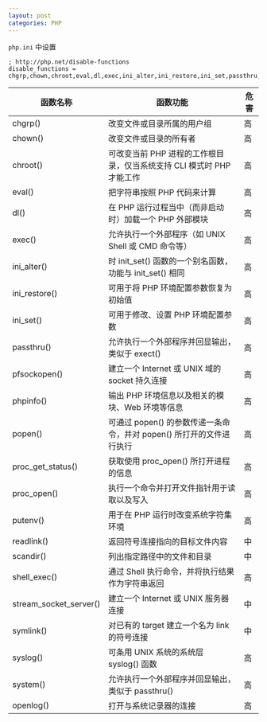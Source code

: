 ```yaml
---
layout: post
categories: PHP
---
```


`php.ini` 中设置

```
; http://php.net/disable-functions
disable_functions = chgrp,chown,chroot,eval,dl,exec,ini_alter,ini_restore,ini_set,passthru,pfsockopen,phpinfo,popen,proc_get_status,proc_open,putenv,readlink,scandir,shell_exec,stream_socket_server,symlink,syslog,system,openlog,fsocket,fsockopen
```

| 函数名称 | 函数功能 | 危害 |
| -- | -- | -- |
| chgrp() | 改变文件或目录所属的用户组 | 高 |
| chown() | 改变文件或目录的所有者 | 高 |
| chroot() | 可改变当前 PHP 进程的工作根目录，仅当系统支持 CLI 模式时 PHP 才能工作 | 高 |
| eval() | 把字符串按照 PHP 代码来计算 | 高 |
| dl() | 在 PHP 运行过程当中（而非启动时）加载一个 PHP 外部模块 | 高 |
| exec() | 允许执行一个外部程序（如 UNIX Shell 或 CMD 命令等） | 高 |
| ini_alter() | 时 init_set() 函数的一个别名函数，功能与 init_set() 相同 | 高 |
| ini_restore() | 可用于将 PHP 环境配置参数恢复为初始值 | 高 |
| ini_set() | 可用于修改、设置 PHP 环境配置参数 | 高 |
| passthru() | 允许执行一个外部程序并回显输出，类似于 exect() | 高 |
| pfsockopen() | 建立一个 Internet 或 UNIX 域的 socket 持久连接 | 高 |
| phpinfo() | 输出 PHP 环境信息以及相关的模块、Web 环境等信息 | 高 |
| popen() | 可通过 popen() 的参数传递一条命令，并对 popen() 所打开的文件进行执行 | 高 |
| proc_get_status() | 获取使用 proc_open() 所打开进程的信息 | 高 |
| proc_open() | 执行一个命令并打开文件指针用于读取以及写入 | 高 |
| putenv() | 用于在 PHP 运行时改变系统字符集环境 | 高 |
| readlink() | 返回符号连接指向的目标文件内容 | 中 |
| scandir() | 列出指定路径中的文件和目录 | 中 |
| shell_exec() | 通过 Shell 执行命令，并将执行结果作为字符串返回 | 高 |
| stream_socket_server() | 建立一个 Internet 或 UNIX 服务器连接 | 中 |
| symlink() | 对已有的 target 建立一个名为 link 的符号连接 | 中 |
| syslog() | 可条用 UNIX 系统的系统层 syslog() 函数 | 高 |
| system() | 允许执行一个外部程序并回显输出，类似于 passthru() | 高 |
| openlog() | 打开与系统记录器的连接 | 高 |
